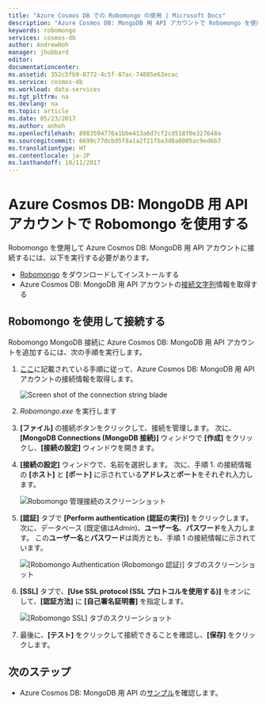 ```yaml
---
title: "Azure Cosmos DB での Robomongo の使用 | Microsoft Docs"
description: "Azure Cosmos DB: MongoDB 用 API アカウントで Robomongo を使用する方法を説明します。"
keywords: robomongo
services: cosmos-db
author: AndrewHoh
manager: jhubbard
editor: 
documentationcenter: 
ms.assetid: 352c5fb9-8772-4c5f-87ac-74885e63ecac
ms.service: cosmos-db
ms.workload: data-services
ms.tgt_pltfrm: na
ms.devlang: na
ms.topic: article
ms.date: 05/23/2017
ms.author: anhoh
ms.openlocfilehash: 8983594776a1bbe413a6d7cf2cd518f0e327648a
ms.sourcegitcommit: 6699c77dcbd5f8a1a2f21fba3d0a0005ac9ed6b7
ms.translationtype: HT
ms.contentlocale: ja-JP
ms.lasthandoff: 10/11/2017
---
```

# <a name="use-robomongo-with-an-azure-cosmos-db-api-for-mongodb-account"></a>Azure Cosmos DB: MongoDB 用 API アカウントで Robomongo を使用する
Robomongo を使用して Azure Cosmos DB: MongoDB 用 API アカウントに接続するには、以下を実行する必要があります。

* [Robomongo](https://robomongo.org/) をダウンロードしてインストールする
* Azure Cosmos DB: MongoDB 用 API アカウントの[接続文字列](connect-mongodb-account.md)情報を取得する

## <a name="connect-using-robomongo"></a>Robomongo を使用して接続する
Robomongo MongoDB 接続に Azure Cosmos DB: MongoDB 用 API アカウントを追加するには、次の手順を実行します。

1. [ここ](connect-mongodb-account.md)に記載されている手順に従って、Azure Cosmos DB: MongoDB 用 API アカウントの接続情報を取得します。

    ![Screen shot of the connection string blade](./media/mongodb-robomongo/connectionstringblade.png)
2. *Robomongo.exe* を実行します

3. **[ファイル]** の接続ボタンをクリックして、接続を管理します。 次に、**[MongoDB Connections (MongoDB 接続)]** ウィンドウで **[作成]** をクリックし、**[接続の設定]** ウィンドウを開きます。

4. **[接続の設定]** ウィンドウで、名前を選択します。 次に、手順 1. の接続情報の **[ホスト]** と **[ポート]** に示されている**アドレス**と**ポート**をそれぞれ入力します。

    ![Robomongo 管理接続のスクリーンショット](./media/mongodb-robomongo/manageconnections.png)
5. **[認証]** タブで **[Perform authentication (認証の実行)]** をクリックします。 次に、データベース (既定値は*Admin*)、**ユーザー名**、**パスワード**を入力します。
この**ユーザー名**と**パスワード**は両方とも、手順 1 の接続情報に示されています。

    ![[Robomongo Authentication (Robomongo 認証)] タブのスクリーンショット](./media/mongodb-robomongo/authentication.png)
6. **[SSL]** タブで、**[Use SSL protocol (SSL プロトコルを使用する)]** をオンにして、**[認証方法]** に **[自己署名証明書]** を指定します。

    ![[Robomongo SSL] タブのスクリーンショット](./media/mongodb-robomongo/SSL.png)
7. 最後に、**[テスト]** をクリックして接続できることを確認し、**[保存]** をクリックします。

## <a name="next-steps"></a>次のステップ
* Azure Cosmos DB: MongoDB 用 API の[サンプル](mongodb-samples.md)を確認します。
